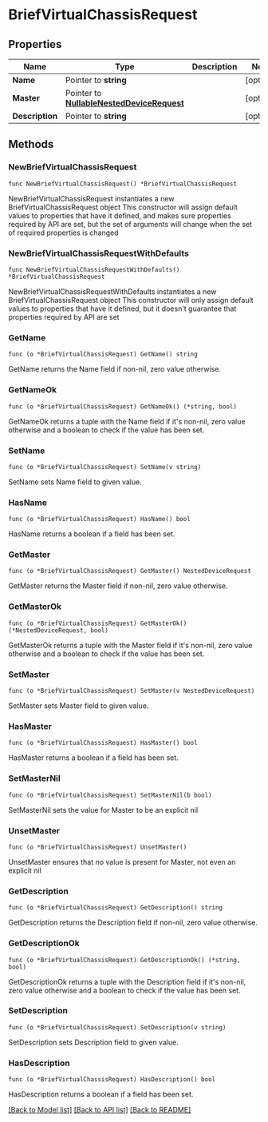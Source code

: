 # BriefVirtualChassisRequest

## Properties

Name | Type | Description | Notes
------------ | ------------- | ------------- | -------------
**Name** | Pointer to **string** |  | [optional] 
**Master** | Pointer to [**NullableNestedDeviceRequest**](NestedDeviceRequest.md) |  | [optional] 
**Description** | Pointer to **string** |  | [optional] 

## Methods

### NewBriefVirtualChassisRequest

`func NewBriefVirtualChassisRequest() *BriefVirtualChassisRequest`

NewBriefVirtualChassisRequest instantiates a new BriefVirtualChassisRequest object
This constructor will assign default values to properties that have it defined,
and makes sure properties required by API are set, but the set of arguments
will change when the set of required properties is changed

### NewBriefVirtualChassisRequestWithDefaults

`func NewBriefVirtualChassisRequestWithDefaults() *BriefVirtualChassisRequest`

NewBriefVirtualChassisRequestWithDefaults instantiates a new BriefVirtualChassisRequest object
This constructor will only assign default values to properties that have it defined,
but it doesn't guarantee that properties required by API are set

### GetName

`func (o *BriefVirtualChassisRequest) GetName() string`

GetName returns the Name field if non-nil, zero value otherwise.

### GetNameOk

`func (o *BriefVirtualChassisRequest) GetNameOk() (*string, bool)`

GetNameOk returns a tuple with the Name field if it's non-nil, zero value otherwise
and a boolean to check if the value has been set.

### SetName

`func (o *BriefVirtualChassisRequest) SetName(v string)`

SetName sets Name field to given value.

### HasName

`func (o *BriefVirtualChassisRequest) HasName() bool`

HasName returns a boolean if a field has been set.

### GetMaster

`func (o *BriefVirtualChassisRequest) GetMaster() NestedDeviceRequest`

GetMaster returns the Master field if non-nil, zero value otherwise.

### GetMasterOk

`func (o *BriefVirtualChassisRequest) GetMasterOk() (*NestedDeviceRequest, bool)`

GetMasterOk returns a tuple with the Master field if it's non-nil, zero value otherwise
and a boolean to check if the value has been set.

### SetMaster

`func (o *BriefVirtualChassisRequest) SetMaster(v NestedDeviceRequest)`

SetMaster sets Master field to given value.

### HasMaster

`func (o *BriefVirtualChassisRequest) HasMaster() bool`

HasMaster returns a boolean if a field has been set.

### SetMasterNil

`func (o *BriefVirtualChassisRequest) SetMasterNil(b bool)`

 SetMasterNil sets the value for Master to be an explicit nil

### UnsetMaster
`func (o *BriefVirtualChassisRequest) UnsetMaster()`

UnsetMaster ensures that no value is present for Master, not even an explicit nil
### GetDescription

`func (o *BriefVirtualChassisRequest) GetDescription() string`

GetDescription returns the Description field if non-nil, zero value otherwise.

### GetDescriptionOk

`func (o *BriefVirtualChassisRequest) GetDescriptionOk() (*string, bool)`

GetDescriptionOk returns a tuple with the Description field if it's non-nil, zero value otherwise
and a boolean to check if the value has been set.

### SetDescription

`func (o *BriefVirtualChassisRequest) SetDescription(v string)`

SetDescription sets Description field to given value.

### HasDescription

`func (o *BriefVirtualChassisRequest) HasDescription() bool`

HasDescription returns a boolean if a field has been set.


[[Back to Model list]](../README.md#documentation-for-models) [[Back to API list]](../README.md#documentation-for-api-endpoints) [[Back to README]](../README.md)


